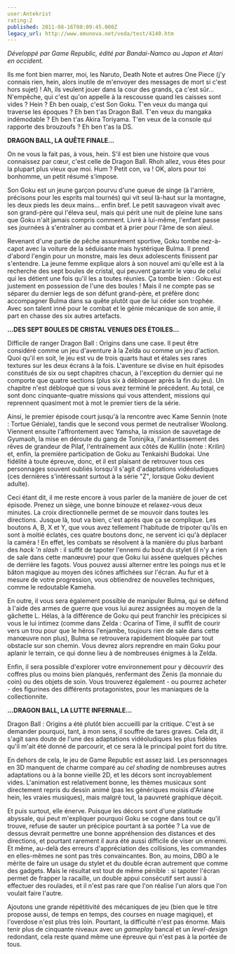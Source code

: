 ```yaml
---
user:Antekrist
rating:2
published: 2011-08-16T08:09:45.000Z
legacy_url: http://www.emunova.net/veda/test/4140.htm
---
```

_Développé par Game Republic, édité par Bandai-Namco au Japon et Atari en occident._  

  

Ils me font bien marrer, moi, les Naruto, Death Note et autres One Piece (j'y connais rien, hein, alors inutile de m'envoyer des messages de mort si c'est hors sujet) ! Ah, ils veulent jouer dans la cour des grands, ça c'est sûr... N'empêche, qui c'est qu'on appelle à la rescousse quand les caisses sont vides ? Hein ? Eh ben ouaip, c'est Son Goku. T'en veux du manga qui traverse les époques ? Eh ben t'as Dragon Ball. T'en veux du mangaka indémodable ? Eh ben t'as Akira Toriyama. T'en veux de la console qui rapporte des brouzoufs ? Eh ben t'as la DS.  

  

**DRAGON BALL, LA QUÊTE FINALE...**  

On ne vous la fait pas, à vous, hein. S'il est bien une histoire que vous connaissez par cœur, c'est celle de Dragon Ball. Rhoh allez, vous êtes pour la plupart plus vieux que moi. Hum ? Petit con, va ! OK, alors pour toi bonhomme, un petit résumé s'impose.  

Son Goku est un jeune garçon pourvu d'une queue de singe (à l'arrière, précisons pour les esprits mal tournés) qui vit seul là-haut sur la montagne, les deux pieds les deux mains... enfin bref. Le petit sauvageon vivait avec son grand-père qui l'éleva seul, mais qui périt une nuit de pleine lune sans que Goku n'ait jamais compris comment. Livré à lui-même, l'enfant passe ses journées à s'entraîner au combat et à prier pour l'âme de son aïeul.  

Revenant d'une partie de pêche assurément sportive, Goku tombe nez-à-capot avec la voiture de la séduisante mais hystérique Bulma. Il prend d'abord l'engin pour un monstre, mais les deux adolescents finissent par s'entendre. La jeune femme explique alors à son nouvel ami qu'elle est à la recherche des sept boules de cristal, qui peuvent garantir le vœu de celui qui les détient une fois qu'il les a toutes réunies. Ça tombe bien : Goku est justement en possession de l'une des boules ! Mais il ne compte pas se séparer du dernier legs de son défunt grand-père, et préfère donc accompagner Bulma dans sa quête plutôt que de lui céder son trophée. Avec son talent inné pour le combat et le génie mécanique de son amie, il part en chasse des six autres artefacts.  

  

**...DES SEPT BOULES DE CRISTAL VENUES DES ÉTOILES...**  

Difficile de ranger Dragon Ball : Origins dans une case. Il peut être considéré comme un jeu d'aventure à la Zelda ou comme un jeu d'action. Quoi qu'il en soit, le jeu est vu de trois quarts haut et étales ses rares textures sur les deux écrans à la fois. L'aventure se divise en huit épisodes constitués de six ou sept chapitres chacun, à l'exception du dernier qui ne comporte que quatre sections (plus six à débloquer après la fin du jeu). Un chapitre n'est débloqué que si vous avez terminé le précédent. Au total, ce sont donc cinquante-quatre missions qui vous attendent, missions qui reprennent quasiment mot à mot le premier tiers de la série.  

Ainsi, le premier épisode court jusqu'à la rencontre avec Kame Sennin (note : Tortue Géniale), tandis que le second vous permet de neutraliser Woolong. Viennent ensuite l'affrontement avec Yamsha, la mission de sauvetage de Gyumaoh, la mise en déroute du gang de Toninjika, l'anéantissement des rêves de grandeur de Pilaf, l'entraînement aux côtés de Kulilin (note : Krilin) et, enfin, la première participation de Goku au Tenkaishi Budokai. Une fidélité à toute épreuve, donc, et il est plaisant de retrouver tous ces personnages souvent oubliés lorsqu'il s'agit d'adaptations vidéoludiques (ces dernières s'intéressant surtout à la série "Z", lorsque Goku devient adulte).  

Ceci étant dit, il me reste encore à vous parler de la manière de jouer de cet épisode. Prenez un siège, une bonne binouze et relaxez-vous deux minutes. La croix directionnelle permet de se mouvoir dans toutes les directions. Jusque là, tout va bien, c'est après que ça se complique. Les boutons A, B, X et Y, que vous avez tellement l'habitude de tripoter qu'ils en sont à moitié éclatés, ces quatre boutons donc, ne servent ici qu'à déplacer la caméra ! En effet, les combats se résolvent à la manière du plus barbant des _hack 'n slash_ : il suffit de tapoter l'ennemi du bout du stylet (il n'y a rien de sale dans cette manœuvre) pour que Goku lui assène quelques pêches de derrière les fagots. Vous pouvez aussi alterner entre les poings nus et le bâton magique au moyen des icônes affichées sur l'écran. Au fur et à mesure de votre progression, vous obtiendrez de nouvelles techniques, comme le redoutable Kameha.   

En outre, il vous sera également possible de manipuler Bulma, qui se défend à l'aide des armes de guerre que vous lui aurez assignées au moyen de la gâchette L. Hélas, à la différence de Goku qui peut franchir les précipices si vous le lui intimez (comme dans Zelda : Ocarina of Time, il suffit de courir vers un trou pour que le héros l'enjambe, toujours rien de sale dans cette manœuvre non plus), Bulma se retrouvera rapidement bloquée par tout obstacle sur son chemin. Vous devrez alors reprendre en main Goku pour aplanir le terrain, ce qui donne lieu à de nombreuses énigmes à la Zelda.  

Enfin, il sera possible d'explorer votre environnement pour y découvrir des coffres plus ou moins bien planqués, renfermant des Zenis (la monnaie du coin) ou des objets de soin. Vous trouverez également - ou pourrez acheter - des figurines des différents protagonistes, pour les maniaques de la collectionnite.  

  

**...DRAGON BALL, LA LUTTE INFERNALE...**  

Dragon Ball : Origins a été plutôt bien accueilli par la critique. C'est à se demander pourquoi, tant, à mon sens, il souffre de tares graves. Cela dit, il s'agit sans doute de l'une des adaptations vidéoludiques les plus fidèles qu'il m'ait été donné de parcourir, et ce sera là le principal point fort du titre.  

En dehors de cela, le jeu de Game Republic est assez laid. Les personnages en 3D manquent de charme comparé au _cel shading_ de nombreuses autres adaptations ou à la bonne vieille 2D, et les décors sont incroyablement vides. L'animation est relativement bonne, les thèmes musicaux sont directement repris du dessin animé (pas les génériques moisis d'Ariane hein, les vraies musiques), mais malgré tout, la pauvreté graphique déçoit.  

Et puis surtout, elle énerve. Puisque les décors sont d'une platitude abyssale, qui peut m'expliquer pourquoi Goku se cogne dans tout ce qu'il trouve, refuse de sauter un précipice pourtant à sa portée ? La vue de dessus devrait permettre une bonne appréhension des distances et des directions, et pourtant rarement il aura été aussi difficile de viser un ennemi. Et même, au-delà des erreurs d'appréciation des collisions, les commandes en elles-mêmes ne sont pas très convaincantes. Bon, au moins, DBO a le mérite de faire un usage du stylet et du double écran autrement que comme des gadgets. Mais le résultat est tout de même pénible : si tapoter l'écran permet de frapper la racaille, un double appui consécutif sert aussi à effectuer des roulades, et il n'est pas rare que l'on réalise l'un alors que l'on voulait faire l'autre.   

Ajoutons une grande répétitivité des mécaniques de jeu (bien que le titre propose aussi, de temps en temps, des courses en nuage magique), et l'overdose n'est plus très loin. Pourtant, la difficulté n'est pas énorme. Mais tenir plus de cinquante niveaux avec un _gameplay_ bancal et un _level-design_ redondant, cela reste quand même une épreuve qui n'est pas à la portée de tous.